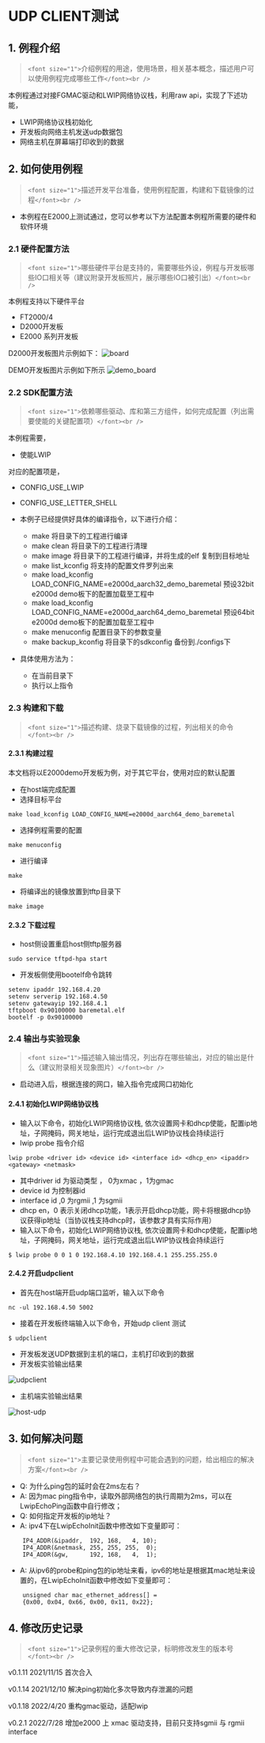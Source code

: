 # UDP CLIENT测试

## 1. 例程介绍

> `<font size="1">`介绍例程的用途，使用场景，相关基本概念，描述用户可以使用例程完成哪些工作`</font><br />`

本例程通过对接FGMAC驱动和LWIP网络协议栈，利用raw api，实现了下述功能，

- LWIP网络协议栈初始化
- 开发板向网络主机发送udp数据包
- 网络主机在屏幕端打印收到的数据

## 2. 如何使用例程

> `<font size="1">`描述开发平台准备，使用例程配置，构建和下载镜像的过程`</font><br />`

- 本例程在E2000上测试通过，您可以参考以下方法配置本例程所需要的硬件和软件环境

### 2.1 硬件配置方法

> `<font size="1">`哪些硬件平台是支持的，需要哪些外设，例程与开发板哪些IO口相关等（建议附录开发板照片，展示哪些IO口被引出）`</font><br />`

本例程支持以下硬件平台

- FT2000/4
- D2000开发板
- E2000 系列开发板

D2000开发板图片示例如下：
![board](./fig/board.png)

DEMO开发板图片示例如下所示
![demo_board](./fig/demo_board.jpg)

### 2.2 SDK配置方法

> `<font size="1">`依赖哪些驱动、库和第三方组件，如何完成配置（列出需要使能的关键配置项）`</font><br />`

本例程需要，

- 使能LWIP

对应的配置项是，

- CONFIG_USE_LWIP
- CONFIG_USE_LETTER_SHELL

- 本例子已经提供好具体的编译指令，以下进行介绍：

  - make 将目录下的工程进行编译
  - make clean  将目录下的工程进行清理
  - make image   将目录下的工程进行编译，并将生成的elf 复制到目标地址
  - make list_kconfig  将支持的配置文件罗列出来
  - make load_kconfig LOAD_CONFIG_NAME=e2000d_aarch32_demo_baremetal 预设32bit e2000d demo板下的配置加载至工程中
  - make load_kconfig LOAD_CONFIG_NAME=e2000d_aarch64_demo_baremetal 预设64bit e2000d demo板下的配置加载至工程中
  - make menuconfig   配置目录下的参数变量
  - make backup_kconfig 将目录下的sdkconfig 备份到./configs下
- 具体使用方法为：

  - 在当前目录下
  - 执行以上指令

### 2.3 构建和下载

> `<font size="1">`描述构建、烧录下载镜像的过程，列出相关的命令`</font><br />`

#### 2.3.1 构建过程

本文档将以E2000demo开发板为例，对于其它平台，使用对应的默认配置

- 在host端完成配置
- 选择目标平台

```
make load_kconfig LOAD_CONFIG_NAME=e2000d_aarch64_demo_baremetal
```

- 选择例程需要的配置

```
make menuconfig
```

- 进行编译

```
make
```

- 将编译出的镜像放置到tftp目录下

```
make image
```

#### 2.3.2 下载过程

- host侧设置重启host侧tftp服务器

```
sudo service tftpd-hpa start
```

- 开发板侧使用bootelf命令跳转

```
setenv ipaddr 192.168.4.20
setenv serverip 192.168.4.50 
setenv gatewayip 192.168.4.1 
tftpboot 0x90100000 baremetal.elf
bootelf -p 0x90100000
```

### 2.4 输出与实验现象

> `<font size="1">`描述输入输出情况，列出存在哪些输出，对应的输出是什么（建议附录相关现象图片）`</font><br />`

- 启动进入后，根据连接的网口，输入指令完成网口初始化

#### 2.4.1 初始化LWIP网络协议栈

- 输入以下命令，初始化LWIP网络协议栈, 依次设置网卡和dhcp使能，配置ip地址，子网掩码，网关地址，运行完成退出后LWIP协议栈会持续运行
- lwip probe 指令介绍

```
lwip probe <driver id> <device id> <interface id> <dhcp_en> <ipaddr> <gateway> <netmask>
```

- 其中driver id 为驱动类型 ， 0为xmac ，1为gmac
- device id 为控制器id
- interface id ,0 为rgmii ,1 为sgmii
- dhcp en，0 表示关闭dhcp功能，1表示开启dhcp功能，网卡将根据dhcp协议获得ip地址（当协议栈支持dhcp时，该参数才具有实际作用）
- 输入以下命令，初始化LWIP网络协议栈, 依次设置网卡和dhcp使能，配置ip地址，子网掩码，网关地址，运行完成退出后LWIP协议栈会持续运行

```
$ lwip probe 0 0 1 0 192.168.4.10 192.168.4.1 255.255.255.0
```

#### 2.4.2 开启udpclient

- 首先在host端开启udp端口监听，输入以下命令

```
nc -ul 192.168.4.50 5002
```

- 接着在开发板终端输入以下命令，开始udp client 测试

```
$ udpclient
```

- 开发板发送UDP数据到主机的端口，主机打印收到的数据
- 开发板实验输出结果

![udpclient](./fig/udp_client.png)

- 主机端实验输出结果

![host-udp](./fig/host_udp.png)

## 3. 如何解决问题

> `<font size="1">`主要记录使用例程中可能会遇到的问题，给出相应的解决方案`</font><br />`

- Q: 为什么ping包的延时会在2ms左右？
- A: 因为mac ping指令中，读取外部网络包的执行周期为2ms，可以在LwipEchoPing函数中自行修改；
- Q: 如何指定开发板的ip地址？
- A: ipv4下在LwipEchoInit函数中修改如下变量即可：

```
    IP4_ADDR(&ipaddr,  192, 168,   4, 10);
    IP4_ADDR(&netmask, 255, 255, 255,  0);
    IP4_ADDR(&gw,      192, 168,   4,  1);
```

- A: 从ipv6的probe和ping包的ip地址来看，ipv6的地址是根据其mac地址来设置的，在LwipEchoInit函数中修改如下变量即可：

```
    unsigned char mac_ethernet_address[] =
	{0x00, 0x04, 0x66, 0x00, 0x11, 0x22};
```

## 4. 修改历史记录

> `<font size="1">`记录例程的重大修改记录，标明修改发生的版本号 `</font><br />`

v0.1.11 2021/11/15 首次合入

v0.1.14 2021/12/10 解决ping初始化多次导致内存泄漏的问题

v0.1.18 2022/4/20 重构gmac驱动，适配lwip

v0.2.1  2022/7/28 增加e2000 上 xmac 驱动支持，目前只支持sgmii 与 rgmii interface
